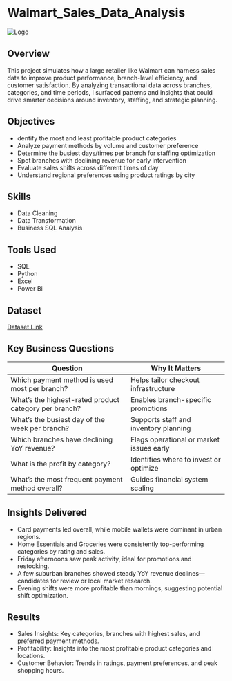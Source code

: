 # Walmart_Sales_Data_Analysis
![Logo](https://as1.ftcdn.net/v2/jpg/02/79/17/12/1000_F_279171290_foGPWPWnWZsfaWSrxWrFIj9pMZPkU1l0.jpg)

## Overview
This project simulates how a large retailer like Walmart can harness sales data to improve product performance, branch-level efficiency, and customer satisfaction.
By analyzing transactional data across branches, categories, and time periods, I surfaced patterns and insights that could drive smarter decisions around inventory, staffing, and strategic planning.

## Objectives
- dentify the most and least profitable product categories
- Analyze payment methods by volume and customer preference
- Determine the busiest days/times per branch for staffing optimization
- Spot branches with declining revenue for early intervention
- Evaluate sales shifts across different times of day
- Understand regional preferences using product ratings by city

## Skills
- Data Cleaning
- Data Transformation
- Business SQL Analysis
  
## Tools Used
- SQL
- Python
- Excel
- Power Bi

## Dataset 
[Dataset Link](https://www.kaggle.com/datasets/najir0123/walmart-10k-sales-datasets)

## Key Business Questions
| Question                                              | Why It Matters                           |
| ----------------------------------------------------- | ---------------------------------------- |
| Which payment method is used most per branch?         | Helps tailor checkout infrastructure     |
| What’s the highest-rated product category per branch? | Enables branch-specific promotions       |
| What’s the busiest day of the week per branch?        | Supports staff and inventory planning    |
| Which branches have declining YoY revenue?            | Flags operational or market issues early |
| What is the profit by category?                       | Identifies where to invest or optimize   |
| What’s the most frequent payment method overall?      | Guides financial system scaling          |

## Insights Delivered
- Card payments led overall, while mobile wallets were dominant in urban regions.
- Home Essentials and Groceries were consistently top-performing categories by rating and sales.
- Friday afternoons saw peak activity, ideal for promotions and restocking. 
- A few suburban branches showed steady YoY revenue declines—candidates for review or local market research.
- Evening shifts were more profitable than mornings, suggesting potential shift optimization.

## Results
- Sales Insights: Key categories, branches with highest sales, and preferred payment methods.
- Profitability: Insights into the most profitable product categories and locations.
- Customer Behavior: Trends in ratings, payment preferences, and peak shopping hours.


  


